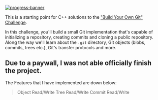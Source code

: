 [![progress-banner](https://backend.codecrafters.io/progress/git/0b116cc7-161f-438e-8785-b26366dedaf1)](https://app.codecrafters.io/users/codecrafters-bot?r=2qF)

This is a starting point for C++ solutions to the
["Build Your Own Git" Challenge](https://codecrafters.io/challenges/git).

In this challenge, you'll build a small Git implementation that's capable of
initializing a repository, creating commits and cloning a public repository.
Along the way we'll learn about the `.git` directory, Git objects (blobs,
commits, trees etc.), Git's transfer protocols and more.

## Due to a paywall, I was not able officially finish the project.
The Features that I have implemented are down below:
> Object Read/Write
> Tree Read/Write
> Commit Read/Write
